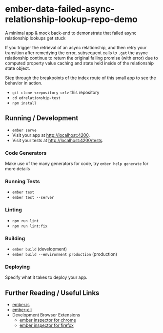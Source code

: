 # ember-data-failed-async-relationship-lookup-repo-demo

A minimal app &amp; mock back-end to demonstrate that failed async relationship lookups get stuck


If you trigger the retrieval of an async relationship, and then
retry your transition after remedying the error, subsequent calls
to `.get` the async relationship continue to return the original
failing promise (with error) due to computed property value caching
and state held inside of the relationship state object.

Step through the breakpoints of the index route of this small app to see the behavior
in action.


* `git clone <repository-url>` this repository
* `cd edrelationship-test`
* `npm install`

## Running / Development

* `ember serve`
* Visit your app at [http://localhost:4200](http://localhost:4200).
* Visit your tests at [http://localhost:4200/tests](http://localhost:4200/tests).

### Code Generators

Make use of the many generators for code, try `ember help generate` for more details

### Running Tests

* `ember test`
* `ember test --server`

### Linting

* `npm run lint`
* `npm run lint:fix`

### Building

* `ember build` (development)
* `ember build --environment production` (production)

### Deploying

Specify what it takes to deploy your app.

## Further Reading / Useful Links

* [ember.js](https://emberjs.com/)
* [ember-cli](https://ember-cli.com/)
* Development Browser Extensions
  * [ember inspector for chrome](https://chrome.google.com/webstore/detail/ember-inspector/bmdblncegkenkacieihfhpjfppoconhi)
  * [ember inspector for firefox](https://addons.mozilla.org/en-US/firefox/addon/ember-inspector/)
